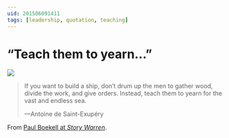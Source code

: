 ```yaml
---
uid: 201506091411
tags: [leadership, quotation, teaching]
---
```


# “Teach them to yearn…”

![](https://cmhelmer.com/media/201506091411_1.jpg)

> If you want to build a ship, don’t drum up the men to gather wood, divide the work, and give orders. Instead, teach them to yearn for the vast and endless sea.
> 
> —Antoine de Saint-Exupéry

From [Paul Boekell at *Story Warren*](http://www.storywarren.com/teach-them-to-yearn/).
